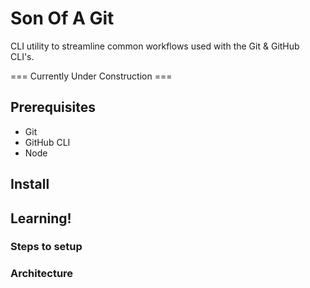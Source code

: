 # Son Of A Git
CLI utility to streamline common workflows used with the Git &amp; GitHub CLI's.

=== Currently Under Construction ===

## Prerequisites
- Git
- GitHub CLI
- Node

## Install





## Learning!
### Steps to setup


### Architecture
